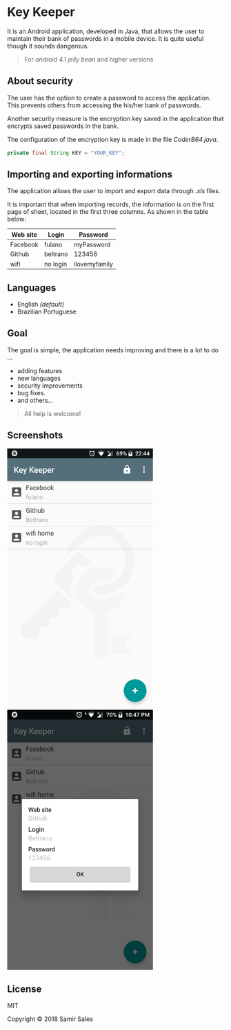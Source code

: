 # Key Keeper

It is an Android application, developed in Java, that allows the user to maintain their bank of passwords in a mobile device. It is quite useful though it sounds dangerous.

> For *android 4.1 jelly bean* and higher versions

## About security

The user has the option to create a password to access the application. This prevents others from accessing the his/her bank of passwords.

Another security measure is the encryption key saved in the application that encrypts saved passwords in the bank.

The configuration of the encryption key is made in the file *CoderB64.java*. 

```java
private final String KEY = "YOUR_KEY";
```
## Importing and exporting informations

The application allows the user to import and export data through *.xls* files.

It is important that when importing records, the information is on the first page of sheet, located in the first three columns. As shown in the table below:

| Web site | Login | Password
|---|---|---|
| Facebook | fulano| myPassword
| Github | beltrano | 123456
| wifi | no login | ilovemyfamily

## Languages

* English *(default)*
* Brazilian Portuguese

## Goal

The goal is simple, the application needs improving and there is a lot to do ...

* adding features
* new languages
* security improvements
* bug fixes.
* and others...

> All help is welcome!

## Screenshots

![Screenshot 1](screenshot/screenshot_1.png)
![Screenshot 2](screenshot/screenshot_2.png)

## License

MIT

Copyright &copy; 2018 Samir Sales
